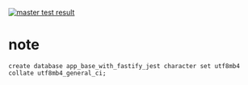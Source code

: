[![master test result](https://github.com/l-freeze/app-base-with-fastify-jest/actions/workflows/ci.yaml/badge.svg?branch=master)](https://github.com/l-freeze/app-base-with-fastify-jest/actions/workflows/ci.yaml)


# note
```
create database app_base_with_fastify_jest character set utf8mb4 collate utf8mb4_general_ci;
```